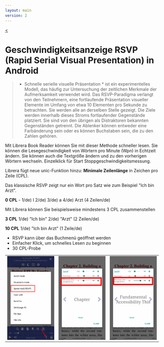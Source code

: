 ```yaml
---
layout: main
version: 2
---
```

[<](/wiki/faq/de)

# Geschwindigkeitsanzeige RSVP (Rapid Serial Visual Presentation) in Android

> * Schnelle serielle visuelle Präsentation * ist ein experimentelles Modell, das häufig zur Untersuchung der zeitlichen Merkmale der Aufmerksamkeit verwendet wird. Das RSVP-Paradigma verlangt von den Teilnehmern, eine fortlaufende Präsentation visueller Elemente im Umfang von etwa 10 Elementen pro Sekunde zu betrachten. Sie werden alle an derselben Stelle gezeigt. Die Ziele werden innerhalb dieses Stroms fortlaufender Gegenstände platziert. Sie sind von den übrigen als Distraktoren bekannten Gegenständen getrennt. Die Ablenker können entweder eine Farbänderung sein oder es können Buchstaben sein, die zu den Zahlen gehören.

Mit Librera Book Reader können Sie mit dieser Methode schneller lesen.
Sie können die Lesegeschwindigkeit von Wörtern pro Minute (Wpn) in Echtzeit ändern.
Sie können auch die Textgröße ändern und zu den vorherigen Wörtern wechseln.
Einzelklick für Start Stoppgeschwindigkeitsmessung.

Librera fügt neue unic-Funktion hinzu: __Minimale Zeilenlänge__ in Zeichen pro Zeile (CPL).

Das klassische RSVP zeigt nur ein Wort pro Satz wie zum Beispiel &quot;Ich bin Arzt&quot;.

__0 CPL__ - 1/de) I 2/de) 3/de) a 4/de) Arzt (4 Zeilen/de)

Mit Librera können Sie beispielsweise mindestens 3 CPL zusammenstellen

__3 CPL__ 1/de) &quot;Ich bin&quot; 2/de) &quot;Arzt&quot; (2 Zeilen/de)

__10 CPL__ 1/de) &quot;Ich bin Arzt&quot; (1 Zeile/de)

* RSVP kann über das Buchmenü geöffnet werden
* Einfacher Klick, um schnelles Lesen zu beginnen
* 30 CPL-Probe

||||
|-|-|-|
|![](1.png)|![](2.png)|![](3.png)|


